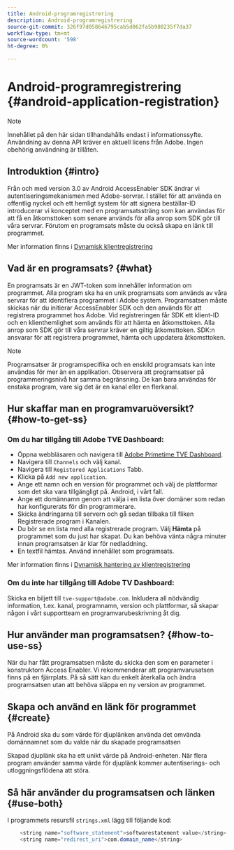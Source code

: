 ```yaml
---
title: Android-programregistrering
description: Android-programregistrering
source-git-commit: 326f97d058646795cab5d062fa5b980235f7da37
workflow-type: tm+mt
source-wordcount: '598'
ht-degree: 0%

---
```




# Android-programregistrering {#android-application-registration}

>[!NOTE]
>
>Innehållet på den här sidan tillhandahålls endast i informationssyfte. Användning av denna API kräver en aktuell licens från Adobe. Ingen obehörig användning är tillåten.

## Introduktion {#intro}

Från och med version 3.0 av Android AccessEnabler SDK ändrar vi autentiseringsmekanismen med Adobe-servrar. I stället för att använda en offentlig nyckel och ett hemligt system för att signera beställar-ID introducerar vi konceptet med en programsatssträng som kan användas för att få en åtkomsttoken som senare används för alla anrop som SDK gör till våra servrar. Förutom en programsats måste du också skapa en länk till programmet.

Mer information finns i [Dynamisk klientregistrering](/help/authentication/dynamic-client-registration.md)

## Vad är en programsats? {#what}

En programsats är en JWT-token som innehåller information om programmet. Alla program ska ha en unik programsats som används av våra servrar för att identifiera programmet i Adobe system. Programsatsen måste skickas när du initierar AccessEnabler SDK och den används för att registrera programmet hos Adobe. Vid registreringen får SDK ett klient-ID och en klienthemlighet som används för att hämta en åtkomsttoken. Alla anrop som SDK gör till våra servrar kräver en giltig åtkomsttoken. SDK:n ansvarar för att registrera programmet, hämta och uppdatera åtkomsttoken.

>[!NOTE]
>
>Programsatser är programspecifika och en enskild programsats kan inte användas för mer än en applikation. Observera att programsatser på programmeringsnivå har samma begränsning. De kan bara användas för enstaka program, vare sig det är en kanal eller en flerkanal.

## Hur skaffar man en programvaruöversikt? {#how-to-get-ss}

### Om du har tillgång till Adobe TVE Dashboard:

* Öppna webbläsaren och navigera till [Adobe Primetime TVE Dashboard](https://console.auth.adobe.com).
* Navigera till `Channels` och välj kanal.
* Navigera till `Registered Applications` Tabb.
* Klicka på `Add new application`.
* Ange ett namn och en version för programmet och välj de plattformar som det ska vara tillgängligt på. Android, i vårt fall.
* Ange ett domännamn genom att välja i en lista över domäner som redan har konfigurerats för din programmerare.
* Skicka ändringarna till servern och gå sedan tillbaka till fliken Registrerade program i Kanalen.
* Du bör se en lista med alla registrerade program. Välj **Hämta** på programmet som du just har skapat. Du kan behöva vänta några minuter innan programsatsen är klar för nedladdning.
* En textfil hämtas. Använd innehållet som programsats.

Mer information finns i [Dynamisk hantering av klientregistrering](/help/authentication/dynamic-client-registration-management.md)

### Om du inte har tillgång till Adobe TV Dashboard:

Skicka en biljett till `tve-support@adobe.com`. Inkludera all nödvändig information, t.ex. kanal, programnamn, version och plattformar, så skapar någon i vårt supportteam en programvarubeskrivning åt dig.

## Hur använder man programsatsen? {#how-to-use-ss}

När du har fått programsatsen måste du skicka den som en parameter i konstruktorn Access Enabler. Vi rekommenderar att programvarusatsen finns på en fjärrplats. På så sätt kan du enkelt återkalla och ändra programsatsen utan att behöva släppa en ny version av programmet.

## Skapa och använd en länk för programmet {#create}

På Android ska du som värde för djuplänken använda det omvända domännamnet som du valde när du skapade programsatsen

Skapad djuplänk ska ha ett unikt värde på Android-enheten. När flera program använder samma värde för djuplänk kommer autentiserings- och utloggningsflödena att störa.

## Så här använder du programsatsen och länken {#use-both}

I programmets resursfil `strings.xml` lägg till följande kod:

```JAVA
    <string name="software_statement">softwarestatement value</string>
    <string name="redirect_uri">com.domain_name</string>
```

